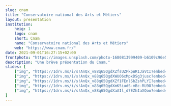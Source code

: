 ```yaml
---
slug: cnam
title: "Conservatoire national des Arts et Métiers"
layout: presentation
institution:
    heig: 1
    logo: cnam
    short: Cnam
    name: "Conservatoire national des Arts et Métiers"
    web: "https://www.cnam.fr/"
date: 2021-09-01T16:27:15+02:00
frontphoto: "https://images.unsplash.com/photo-1680813999409-b6109c96e554?q=80&w=600"
description: "Une brève présentation du Cnam."
slides: [
    ["img", "https://1drv.ms/i/s!AnQx_v88q65QgdXZfsUZPkpWR1JaVCI?embed=1"],
    ["img", "https://1drv.ms/i/s!AnQx_v88q65QgdXWUO6xMpxDSg3jusc?embed=1"],
    ["img", "https://1drv.ms/i/s!AnQx_v88q65QgdXZf1FEnlSbZshPLYI?embed=1"],
    ["img", "https://1drv.ms/i/s!AnQx_v88q65QgdXmK5iudS-mBc-RU98?embed=1"],
    ["img", "https://1drv.ms/i/s!AnQx_v88q65QgdXaAIl_d7EZhIaXQoo?embed=1"]
]
---
```

&nbsp;